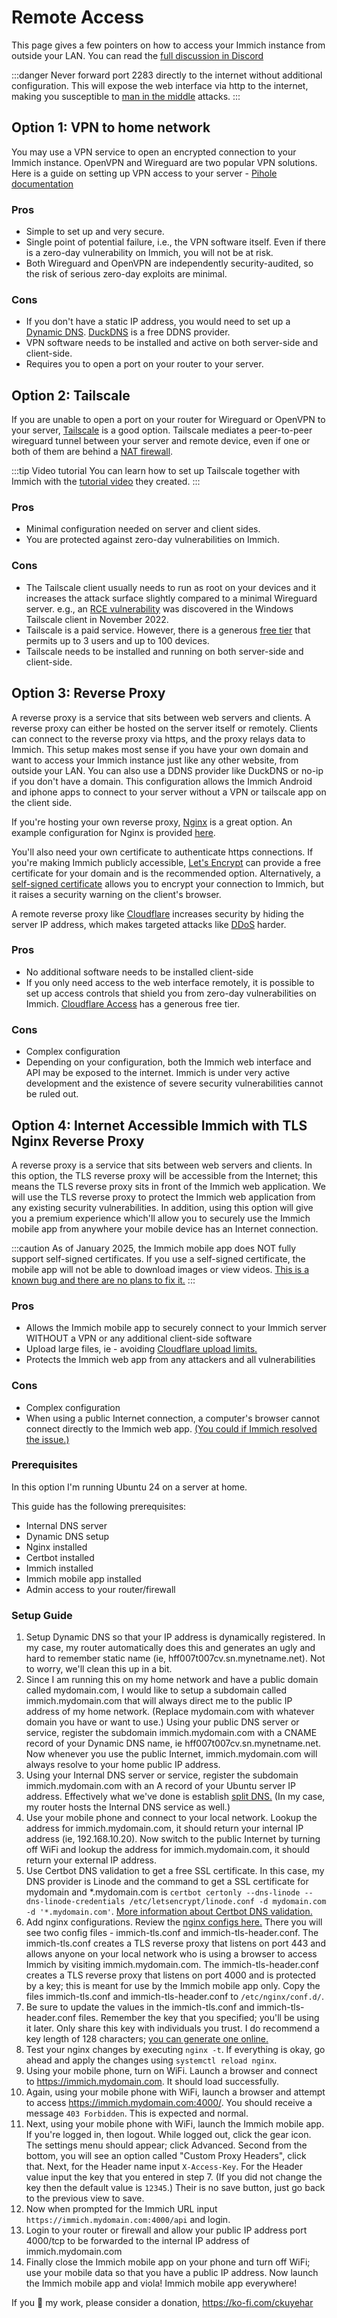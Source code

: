 # Remote Access

This page gives a few pointers on how to access your Immich instance from outside your LAN.
You can read the [full discussion in Discord](https://discord.com/channels/979116623879368755/1122615710846308484)

:::danger
Never forward port 2283 directly to the internet without additional configuration. This will expose the web interface via http to the internet, making you susceptible to [man in the middle](https://en.wikipedia.org/wiki/Man-in-the-middle_attack) attacks.
:::

## Option 1: VPN to home network

You may use a VPN service to open an encrypted connection to your Immich instance. OpenVPN and Wireguard are two popular VPN solutions. Here is a guide on setting up VPN access to your server - [Pihole documentation](https://docs.pi-hole.net/guides/vpn/wireguard/overview/)

### Pros

- Simple to set up and very secure.
- Single point of potential failure, i.e., the VPN software itself. Even if there is a zero-day vulnerability on Immich, you will not be at risk.
- Both Wireguard and OpenVPN are independently security-audited, so the risk of serious zero-day exploits are minimal.

### Cons

- If you don't have a static IP address, you would need to set up a [Dynamic DNS](https://www.cloudflare.com/learning/dns/glossary/dynamic-dns/). [DuckDNS](https://www.duckdns.org/) is a free DDNS provider.
- VPN software needs to be installed and active on both server-side and client-side.
- Requires you to open a port on your router to your server.

## Option 2: Tailscale

If you are unable to open a port on your router for Wireguard or OpenVPN to your server, [Tailscale](https://tailscale.com/) is a good option. Tailscale mediates a peer-to-peer wireguard tunnel between your server and remote device, even if one or both of them are behind a [NAT firewall](https://en.wikipedia.org/wiki/Network_address_translation).

:::tip Video tutorial
You can learn how to set up Tailscale together with Immich with the [tutorial video](https://www.youtube.com/watch?v=Vt4PDUXB_fg) they created.
:::

### Pros

- Minimal configuration needed on server and client sides.
- You are protected against zero-day vulnerabilities on Immich.

### Cons

- The Tailscale client usually needs to run as root on your devices and it increases the attack surface slightly compared to a minimal Wireguard server. e.g., an [RCE vulnerability](https://github.com/tailscale/tailscale/security/advisories/GHSA-vqp6-rc3h-83cp) was discovered in the Windows Tailscale client in November 2022.
- Tailscale is a paid service. However, there is a generous [free tier](https://tailscale.com/pricing/) that permits up to 3 users and up to 100 devices.
- Tailscale needs to be installed and running on both server-side and client-side.

## Option 3: Reverse Proxy

A reverse proxy is a service that sits between web servers and clients. A reverse proxy can either be hosted on the server itself or remotely. Clients can connect to the reverse proxy via https, and the proxy relays data to Immich. This setup makes most sense if you have your own domain and want to access your Immich instance just like any other website, from outside your LAN. You can also use a DDNS provider like DuckDNS or no-ip if you don't have a domain. This configuration allows the Immich Android and iphone apps to connect to your server without a VPN or tailscale app on the client side.

If you're hosting your own reverse proxy, [Nginx](https://docs.nginx.com/nginx/admin-guide/web-server/reverse-proxy/) is a great option. An example configuration for Nginx is provided [here](/docs/administration/reverse-proxy.md).

You'll also need your own certificate to authenticate https connections. If you're making Immich publicly accessible, [Let's Encrypt](https://letsencrypt.org/) can provide a free certificate for your domain and is the recommended option. Alternatively, a [self-signed certificate](https://en.wikipedia.org/wiki/Self-signed_certificate) allows you to encrypt your connection to Immich, but it raises a security warning on the client's browser.

A remote reverse proxy like [Cloudflare](https://www.cloudflare.com/learning/cdn/glossary/reverse-proxy/) increases security by hiding the server IP address, which makes targeted attacks like [DDoS](https://www.cloudflare.com/learning/ddos/what-is-a-ddos-attack/) harder.

### Pros

- No additional software needs to be installed client-side
- If you only need access to the web interface remotely, it is possible to set up access controls that shield you from zero-day vulnerabilities on Immich. [Cloudflare Access](https://www.cloudflare.com/zero-trust/products/access/) has a generous free tier.

### Cons

- Complex configuration
- Depending on your configuration, both the Immich web interface and API may be exposed to the internet. Immich is under very active development and the existence of severe security vulnerabilities cannot be ruled out.

## Option 4: Internet Accessible Immich with TLS Nginx Reverse Proxy

A reverse proxy is a service that sits between web servers and clients. In this option, the TLS reverse proxy will be accessible from the Internet; this means the TLS reverse proxy sits in front of the Immich web application. We will use the TLS reverse proxy to protect the Immich web application from any existing security vulnerabilities. In addition, using this option will give you a premium experience which'll allow you to securely use the Immich mobile app from anywhere your mobile device has an Internet connection.

:::caution
As of January 2025, the Immich mobile app does NOT fully support self-signed certificates. If you use a self-signed certificate, the mobile app will not be able to download images or view videos. [This is a known bug and there are no plans to fix it.](https://github.com/immich-app/immich/issues/15188)
:::

### Pros

- Allows the Immich mobile app to securely connect to your Immich server WITHOUT a VPN or any additional client-side software
- Upload large files, ie - avoiding [Cloudflare upload limits.](https://github.com/immich-app/immich/discussions/2357)
- Protects the Immich web app from any attackers and all vulnerabilities

### Cons

- Complex configuration
- When using a public Internet connection, a computer's browser cannot connect directly to the Immich web app. [(You could if Immich resolved the issue.)](https://github.com/immich-app/immich/discussions/2357)

### Prerequisites

In this option I'm running Ubuntu 24 on a server at home.

This guide has the following prerequisites:
* Internal DNS server
* Dynamic DNS setup
* Nginx installed
* Certbot installed
* Immich installed
* Immich mobile app installed
* Admin access to your router/firewall

### Setup Guide

1. Setup Dynamic DNS so that your IP address is dynamically registered. In my case, my router automatically does this and generates an ugly and hard to remember static name (ie, hff007t007cv.sn.mynetname.net). Not to worry, we'll clean this up in a bit.
2. Since I am running this on my home network and have a public domain called mydomain.com, I would like to setup a subdomain called immich.mydomain.com that will always direct me to the public IP address of my home network. (Replace mydomain.com with whatever domain you have or want to use.) Using your public DNS server or service, register the subdomain immich.mydomain.com with a CNAME record of your Dynamic DNS name, ie hff007t007cv.sn.mynetname.net. Now whenever you use the public Internet, immich.mydomain.com will always resolve to your home public IP address.
3. Using your Internal DNS server or service, register the subdomain immich.mydomain.com with an A record of your Ubuntu server IP address. Effectively what we've done is establish [split DNS.](https://www.google.com/search?q=split+dns) (In my case, my router hosts the Internal DNS service as well.)
4. Use your mobile phone and connect to your local network. Lookup the address for immich.mydomain.com, it should return your internal IP address (ie, 192.168.10.20). Now switch to the public Internet by turning off WiFi and lookup the address for immich.mydomain.com, it should return your external IP address.
5. Use Certbot DNS validation to get a free SSL certificate. In this case, my DNS provider is Linode and the command to get a SSL certificate for mydomain and *.mydomain.com is `certbot certonly --dns-linode --dns-linode-credentials /etc/letsencrypt/linode.conf -d mydomain.com -d '*.mydomain.com'`. [More information about Certbot DNS validation.](https://eff-certbot.readthedocs.io/en/stable/using.html#dns-plugins)
6. Add nginx configurations. Review the [nginx configs here.](/docs/administration/reverse-proxy-tls.md) There you will see two config files - immich-tls.conf and immich-tls-header.conf. The immich-tls.conf creates a TLS reverse proxy that listens on port 443 and allows anyone on your local network who is using a browser to access Immich by visiting immich.mydomain.com. The immich-tls-header.conf creates a TLS reverse proxy that listens on port 4000 and is protected by a key; this is meant for use by the Immich mobile app only. Copy the files immich-tls.conf and immich-tls-header.conf to `/etc/nginx/conf.d/`.
7. Be sure to update the values in the immich-tls.conf and immich-tls-header.conf files. Remember the key that you specified; you'll be using it later. Only share this key with individuals you trust. I do recommend a key length of 128 characters; [you can generate one online.](https://bitwarden.com/password-generator/)
8. Test your nginx changes by executing `nginx -t`. If everything is okay, go ahead and apply the changes using `systemctl reload nginx`.
9. Using your mobile phone, turn on WiFi. Launch a browser and connect to https://immich.mydomain.com. It should load successfully.
10. Again, using your mobile phone with WiFi, launch a browser and attempt to access https://immich.mydomain.com:4000/. You should receive a message `403 Forbidden`. This is expected and normal.
11. Next, using your mobile phone with WiFi, launch the Immich mobile app. If you're logged in, then logout. While logged out, click the gear icon. The settings menu should appear; click Advanced. Second from the bottom, you will see an option called "Custom Proxy Headers", click that. Next, for the Header name input `X-Access-Key`. For the Header value input the key that you entered in step 7. (If you did not change the key then the default value is `12345`.) Their is no save button, just go back to the previous view to save.
12. Now when prompted for the Immich URL input `https://immich.mydomain.com:4000/api` and login.
13. Login to your router or firewall and allow your public IP address port 4000/tcp to be forwarded to the internal IP address of immich.mydomain.com
14. Finally close the Immich mobile app on your phone and turn off WiFi; use your mobile data so that you have a public IP address. Now launch the Immich mobile app and viola! Immich mobile app everywhere!

If you 💖 my work, please consider a donation, https://ko-fi.com/ckuyehar
